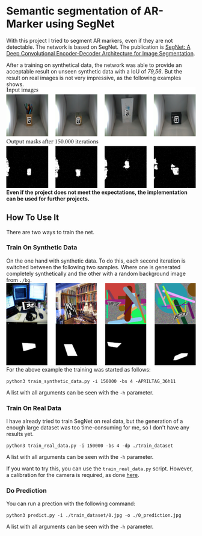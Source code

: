 # Semantic segmentation of AR-Marker using SegNet
With this project I tried to segment AR markers, even if they are not detectable. The network is based on SegNet. The publication is [SegNet: A Deep Convolutional Encoder-Decoder Architecture for Image Segmentation](https://arxiv.org/abs/1511.00561).

After a training on synthetical data, the network was able to provide an acceptable result on unseen synthetic data with a IoU of *79,56*.
But the result on real images is not very impressive, as the following examples shows.
![Result](/media/output.png)
**Even if the project does not meet the expectations, the implementation can be used for further projects.**
## How To Use It
There are two ways to train the net.
### Train On Synthetic Data
On the one hand with synthetic data. To do this, each second iteration is switched between the following two samples. Where one is generated completely synthetically and the other with a random background image from `./bg`.
![Data-Generator](/media/syn_gen.png)
For the above example the training was started as follows:
```
python3 train_synthetic_data.py -i 150000 -bs 4 -APRILTAG_36h11
```
A list with all arguments can be seen with the `-h` parameter.
### Train On Real Data
I have already tried to train SegNet on real data, but the generation of a enough large dataset was too time-consuming for me, so I don't have any results yet.
```
python3 train_real_data.py -i 150000 -bs 4 -dp ./train_dataset
```
A list with all arguments can be seen with the `-h` parameter.

If you want to try this, you can use the `train_real_data.py` script. 
However, a calibration for the camera is required, as done [here](https://github.com/StevenCyb/Augmented-Reality-with-OpenCV-and-ArUco-marker-detection).
### Do Prediction
You can run a prection with the following command: 
```
python3 predict.py -i ./train_dataset/0.jpg -o ./0_prediction.jpg
```
A list with all arguments can be seen with the `-h` parameter.
